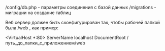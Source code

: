 /config/db.php - параметры соединения с базой данных
/migrations - миграции на создание таблиц

Веб сервер должен быть сконфигурирован так, чтобы рабочей папкой была /web , как пример:

<VirtualHost *:80>
	ServerName localhost
  	DocumentRoot /путь_до_папки_с_приложением/web
</VirtualHost>
